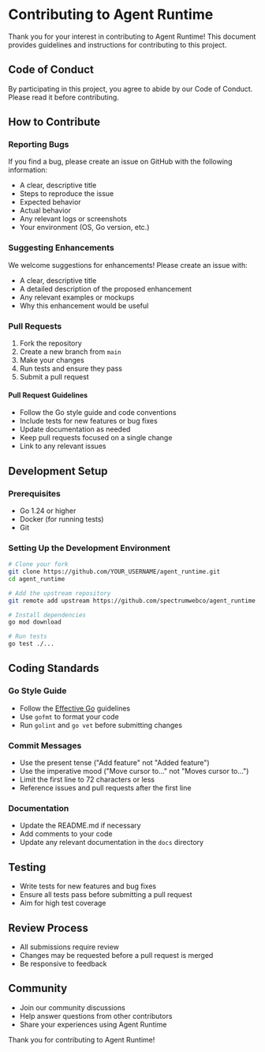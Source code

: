 # Contributing to Agent Runtime

Thank you for your interest in contributing to Agent Runtime! This document provides guidelines and instructions for contributing to this project.

## Code of Conduct

By participating in this project, you agree to abide by our Code of Conduct. Please read it before contributing.

## How to Contribute

### Reporting Bugs

If you find a bug, please create an issue on GitHub with the following information:

- A clear, descriptive title
- Steps to reproduce the issue
- Expected behavior
- Actual behavior
- Any relevant logs or screenshots
- Your environment (OS, Go version, etc.)

### Suggesting Enhancements

We welcome suggestions for enhancements! Please create an issue with:

- A clear, descriptive title
- A detailed description of the proposed enhancement
- Any relevant examples or mockups
- Why this enhancement would be useful

### Pull Requests

1. Fork the repository
2. Create a new branch from `main`
3. Make your changes
4. Run tests and ensure they pass
5. Submit a pull request

#### Pull Request Guidelines

- Follow the Go style guide and code conventions
- Include tests for new features or bug fixes
- Update documentation as needed
- Keep pull requests focused on a single change
- Link to any relevant issues

## Development Setup

### Prerequisites

- Go 1.24 or higher
- Docker (for running tests)
- Git

### Setting Up the Development Environment

```bash
# Clone your fork
git clone https://github.com/YOUR_USERNAME/agent_runtime.git
cd agent_runtime

# Add the upstream repository
git remote add upstream https://github.com/spectrumwebco/agent_runtime.git

# Install dependencies
go mod download

# Run tests
go test ./...
```

## Coding Standards

### Go Style Guide

- Follow the [Effective Go](https://golang.org/doc/effective_go) guidelines
- Use `gofmt` to format your code
- Run `golint` and `go vet` before submitting changes

### Commit Messages

- Use the present tense ("Add feature" not "Added feature")
- Use the imperative mood ("Move cursor to..." not "Moves cursor to...")
- Limit the first line to 72 characters or less
- Reference issues and pull requests after the first line

### Documentation

- Update the README.md if necessary
- Add comments to your code
- Update any relevant documentation in the `docs` directory

## Testing

- Write tests for new features and bug fixes
- Ensure all tests pass before submitting a pull request
- Aim for high test coverage

## Review Process

- All submissions require review
- Changes may be requested before a pull request is merged
- Be responsive to feedback

## Community

- Join our community discussions
- Help answer questions from other contributors
- Share your experiences using Agent Runtime

Thank you for contributing to Agent Runtime!
